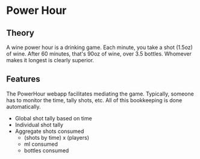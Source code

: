 Power Hour
==========

Theory
------

A wine power hour is a drinking game. Each minute, you take a shot (1.5oz) of wine.
After 60 minutes, that's 90oz of wine, over 3.5 bottles. Whomever makes it longest
is clearly superior.

Features
--------

The PowerHour webapp facilitates mediating the game. Typically, someone has to monitor 
the time, tally shots, etc. All of this bookkeeping is done automatically.

* Global shot tally based on time
* Individual shot tally
* Aggregate shots consumed
	* (shots by time) x (players)
	* ml consumed
	* bottles consumed